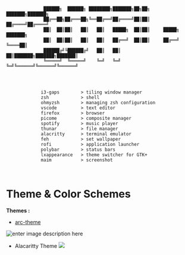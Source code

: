 
```


              ██████╗  ██████╗ ████████╗███████╗██╗██╗     ███████╗███████╗
              ██╔══██╗██╔═══██╗╚══██╔══╝██╔════╝██║██║     ██╔════╝██╔════╝
              ██║  ██║██║   ██║   ██║   █████╗  ██║██║     █████╗  ███████╗
              ██║  ██║██║   ██║   ██║   ██╔══╝  ██║██║     ██╔══╝  ╚════██║
              ██████╔╝╚██████╔╝   ██║   ██║     ██║███████╗███████╗███████║
              ╚═════╝  ╚═════╝    ╚═╝   ╚═╝     ╚═╝╚══════╝╚══════╝╚══════╝



            
             i3-gaps        > tiling window manager
             zsh            > shell
             ohmyzsh        > managing zsh configuration
             vscode         > text editor
             firefox        > browser 
             picome         > composite manager 
             spotify        > music player
             thunar         > file manager
             alacritty      > terminal emulator 
             feh            > set wallpaper 
             rofi           > application launcher
             polybar        > status bars
             lxappearance   > theme switcher for GTK+ 
             maim           > screenshot

                               

```

# Theme & Color Schemes
**Themes :**





 - [arc-theme](https://github.com/horst3180/arc-theme)

![enter image description here](https://camo.githubusercontent.com/bc506ad41edb5d7e5b851de839838d69719dfe4476b9d417aa0912bb811e5bdf/687474703a2f2f692e696d6775722e636f6d2f3541476c436e412e706e67)

 - Alacaritty Theme
 ![](https://github.com/Talfaza/dots/blob/main/IMG_20230224_025323.jpg)

